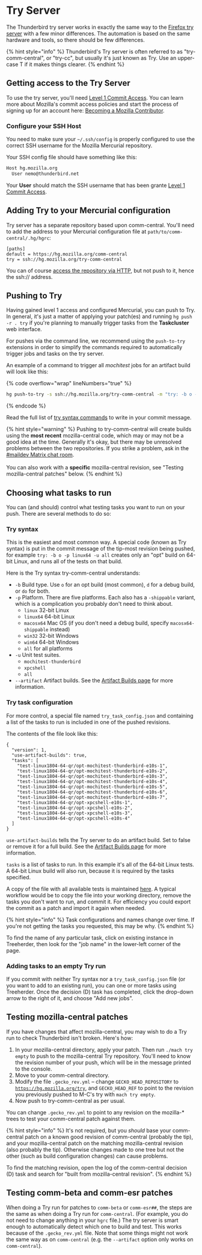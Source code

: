 # Try Server

The Thunderbird try server works in exactly the same way to the [Firefox try server](https://wiki.mozilla.org/ReleaseEngineering/TryServer) with a few minor differences. The automation is based on the same hardware and tools, so there should be few differences.

{% hint style="info" %}
Thunderbird's Try server is often referred to as "try-comm-central", or "try-cc", but usually it's just known as Try. Use an upper-case T if it makes things clearer.
{% endhint %}

## Getting access to the Try Server

To use the try server, you'll need [Level 1 Commit Access](http://www.mozilla.org/hacking/commit-access-policy/). You can learn more about Mozilla's commit access policies and start the process of signing up for an account here: [Becoming a Mozilla Contributor](http://www.mozilla.org/hacking/committer/).

### Configure your SSH Host

You need to make sure your `~/.ssh/config` is properly configured to use the correct SSH username for the Mozilla Mercurial repository.

Your SSH config file should have something like this:

```bash
Host hg.mozilla.org
  User nemo@thunderbird.net
```

Your **User** should match the SSH username that has been grante [Level 1 Commit Access](http://www.mozilla.org/hacking/commit-access-policy/).

## Adding Try to your Mercurial configuration

Try server has a separate repository based upon comm-central. You'll need to add the address to your Mercurial configuration file at `path/to/comm-central/.hg/hgrc`:

```
[paths]
default = https://hg.mozilla.org/comm-central
try = ssh://hg.mozilla.org/try-comm-central
```

You can of course [access the repository via HTTP](https://hg.mozilla.org/try-comm-central/), but not push to it, hence the ssh:// address.

## Pushing to Try

Having gained level 1 access and configured Mercurial, you can push to Try. In general, it's just a matter of applying your patch(es) and running `hg push -r . try` if you're planning to manually trigger tasks from the **Taskcluster** web interface.

For pushes via the command line, we recommend using the `push-to-try` extensions in order to simplify the commands required to automatically trigger jobs and tasks on the try server.

An example of a command to trigger all _mochitest_ jobs for an artifact build will look like this:

{% code overflow="wrap" lineNumbers="true" %}
```bash
hg push-to-try -s ssh://hg.mozilla.org/try-comm-central -m "try: -b o -p all -u mochitest --artifact"
```
{% endcode %}

Read the full list of [try syntax commands](try-server.md#try-syntax) to write in your commit message.

{% hint style="warning" %}
Pushing to try-comm-central will create builds using the **most recent** mozilla-central code, which may or may not be a good idea at the time. Generally it's okay, but there may be unresolved problems between the two repositories. If you strike a problem, ask in the [#maildev Matrix chat room](https://chat.mozilla.org/#/room/#maildev:mozilla.org).\
\
You can also work with a **specific** mozilla-central revision, see "Testing mozilla-central patches" below.
{% endhint %}



## Choosing what tasks to run

You can (and should) control what testing tasks you want to run on your push. There are several methods to do so:

### Try syntax

This is the easiest and most common way. A special code (known as Try syntax) is put in the commit message of the tip-most revision being pushed, for example `try: -b o -p linux64 -u all` creates only an "opt" build on 64-bit Linux, and runs all of the tests on that build.

Here is the Try syntax try-comm-central understands:

* `-b` Build type. Use `o` for an opt build (most common), `d` for a debug build, or `do` for both.
* `-p` Platform. There are five platforms. Each also has a `-shippable` variant, which is a complication you probably don't need to think about.
  * `linux` 32-bit Linux
  * `linux64` 64-bit Linux
  * `macosx64` Mac OS (if you don't need a debug build, specify `macosx64-shippable` instead)
  * `win32` 32-bit Windows
  * `win64` 64-bit Windows
  * `all` for all platforms
* `-u` Unit test suites.
  * `mochitest-thunderbird`
  * `xpcshell`
  * `all`
* `--artifact` Artifact builds. See the [Artifact Builds page](../building-thunderbird/artifact-builds.md) for more information.

### Try task configuration

For more control, a special file named `try_task_config.json` and containing a list of the tasks to run is included in one of the pushed revisions.

The contents of the file look like this:

```
{
  "version": 1,
  "use-artifact-builds": true,
  "tasks": [
    "test-linux1804-64-qr/opt-mochitest-thunderbird-e10s-1",
    "test-linux1804-64-qr/opt-mochitest-thunderbird-e10s-2",
    "test-linux1804-64-qr/opt-mochitest-thunderbird-e10s-3",
    "test-linux1804-64-qr/opt-mochitest-thunderbird-e10s-4",
    "test-linux1804-64-qr/opt-mochitest-thunderbird-e10s-5",
    "test-linux1804-64-qr/opt-mochitest-thunderbird-e10s-6",
    "test-linux1804-64-qr/opt-mochitest-thunderbird-e10s-7",
    "test-linux1804-64-qr/opt-xpcshell-e10s-1",
    "test-linux1804-64-qr/opt-xpcshell-e10s-2",
    "test-linux1804-64-qr/opt-xpcshell-e10s-3",
    "test-linux1804-64-qr/opt-xpcshell-e10s-4"
  ]
}
```

`use-artifact-builds` tells the Try server to do an artifact build. Set to false or remove it for a full build. See the [Artifact Builds page](../building-thunderbird/artifact-builds.md) for more information.

`tasks` is a list of tasks to run. In this example it's all of the 64-bit Linux tests. A 64-bit Linux build will also run, because it is required by the tasks specified.

A copy of the file with all available tests is maintained [here](https://github.com/darktrojan/mozconfigs/blob/master/try\_task\_config.json). A typical workflow would be to copy the file into your working directory, remove the tasks you don't want to run, and commit it. For efficiency you could export the commit as a patch and import it again when needed.

{% hint style="info" %}
Task configurations and names change over time. If you're not getting the tasks you requested, this may be why.
{% endhint %}

To find the name of any particular task, click on existing instance in Treeherder, then look for the "job name" in the lower-left corner of the page.

### Adding tasks to an empty Try run

If you commit with neither Try syntax nor a `try_task_config.json` file (or you want to add to an existing run), you can one or more tasks using Treeherder. Once the decision (D) task has completed, click the drop-down arrow to the right of it, and choose "Add new jobs".

## Testing mozilla-central patches

If you have changes that affect mozilla-central, you may wish to do a Try run to check Thunderbird isn't broken. Here's how:

1. In your mozilla-central directory, apply your patch. Then run `./mach try empty` to push to the mozilla-central Try repository. You'll need to know the revision number of your push, which will be in the message printed to the console.
2. Move to your comm-central directory.
3. Modify the file `.gecko_rev.yml` – change `GECKO_HEAD_REPOSITORY` to [`https://hg.mozilla.org/try`](https://hg.mozilla.org/try), and `GECKO_HEAD_REF` to point to the revision you previously pushed to M-C's try with `mach try empty`.
4. Now push to try-comm-central as per usual.

You can change `.gecko_rev.yml` to point to any revision on the mozilla-\* trees to test your comm-central patch against them.

{% hint style="info" %}
It's not required, but you _should_ base your comm-central patch on a known good revision of comm-central (probably the tip), and your mozilla-central patch on the matching mozilla-central revision (also probably the tip). Otherwise changes made to one tree but not the other (such as build configuration changes) can cause problems.

To find the matching revision, open the log of the comm-central decision (D) task and search for "built from mozilla-central revision".
{% endhint %}

## Testing comm-beta and comm-esr patches

When doing a Try run for patches to `comm-beta` or `comm-esr##`, the steps are the same as when doing a Try run for `comm-central`. (For example, you do not need to change anything in your `hgrc` file.) The try server is smart enough to automatically detect which one to build and test. This works because of the `.gecko_rev.yml` file. Note that some things might not work the same way as on `comm-central` (e.g. the `--artifact` option only works on `comm-central`).
